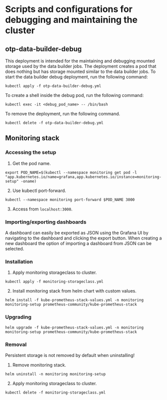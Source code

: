 # Scripts and configurations for debugging and maintaining the cluster

## otp-data-builder-debug

This deployment is intended for the maintaining and debugging mounted storage used by the data builder jobs.
The deployment creates a pod that does nothing but has storage mounted similar to the data builder jobs.
To start the data builder debug deployment, run the following command:

```
kubectl apply -f otp-data-builder-debug.yml
```

To create a shell inside the debug pod, run the following command:

```
kubectl exec -it <debug_pod_name> -- /bin/bash
```

To remove the deployment, run the following command.

```
kubectl delete -f otp-data-builder-debug.yml
```

## Monitoring stack

### Accessing the setup

1. Get the pod name.
```
export POD_NAME=$(kubectl --namespace monitoring get pod -l "app.kubernetes.io/name=grafana,app.kubernetes.io/instance=monitoring-setup" -oname)
```

2. Use kubectl port-forward.
```
kubectl --namespace monitoring port-forward $POD_NAME 3000
```

3. Access from `localhost:3000`.

### Importing/exporting dashboards

A dashboard can easily be exported as JSON using the Grafana UI by navigating to the dashboard and clicking the export button.
When creating a new dashboard the option of importing a dashboard from JSON can be selected.

### Installation

1. Apply monitoring storageclass to cluster.
```
kubectl apply -f monitoring-storageclass.yml
```

2. Install monitoring stack from helm chart with custom values.
```
helm install -f kube-prometheus-stack-values.yml -n monitoring monitoring-setup prometheus-community/kube-prometheus-stack
```

### Upgrading

```
helm upgrade -f kube-prometheus-stack-values.yml -n monitoring monitoring-setup prometheus-community/kube-prometheus-stack
```

### Removal

Persistent storage is not removed by default when uninstalling!

1. Remove monitoring stack.
```
helm uninstall -n monitoring monitoring-setup
```

2. Apply monitoring storageclass to cluster.
```
kubectl delete -f monitoring-storageclass.yml
```
